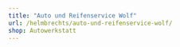 ```yaml
---
title: "Auto und Reifenservice Wolf"
url: /helmbrechts/auto-und-reifenservice-wolf/
shop: Autowerkstatt
---
```

